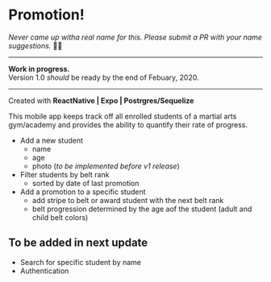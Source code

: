 # Promotion!  
*Never came up witha real name for this. Please submit a PR with your name suggestions.* 😬🖤

---

**Work in progress.** <br />
Version 1.0 *should* be ready by the end of Febuary, 2020.

---
Created with **ReactNative | Expo | Postrgres/Sequelize**

This mobile app keeps track off all enrolled students of a martial arts gym/academy and provides the ability to 
quantify their rate of progress. 

- Add a new student
  - name
  - age
  - photo (*to be implemented before v1 release*)
- Filter students by belt rank
  - sorted by date of last promotion
- Add a promotion to a specific student
  - add stripe to belt or award student with the next belt rank
  - belt progression determined by the age aof the student (adult and child belt colors)


## To be added in next update
- Search for specific student by name
- Authentication

